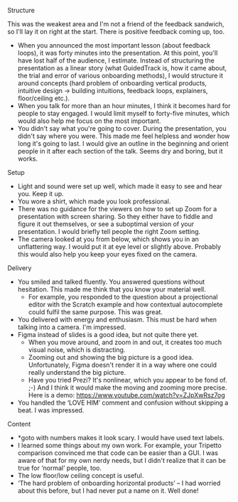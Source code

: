 Structure

This was the weakest area and I'm not a friend of the feedback sandwich, so I'll
lay it on right at the start. There is positive feedback coming up, too.

- When you announced the most important lesson (about feedback loops), it was forty minutes into the presentation. At this point, you'll have lost half of the audience, I estimate. Instead of structuring the presentation as a linear story (what GuidedTrack is, how it came about, the trial and error of various onboarding methods), I would structure it around concepts (hard problem of onboarding vertical products, intuitive design → building intuitions, feedback loops, explainers, floor/ceiling etc.).
- When you talk for more than an hour minutes, I think it becomes hard for people to stay engaged. I would limit myself to forty-five minutes, which would also help me focus on the most important.
- You didn't say what you're going to cover. During the presentation, you didn't say where you were. This made me feel helpless and wonder how long it's going to last. I would give an outline in the beginning and orient people in it after each section of the talk. Seems dry and boring, but it works.


Setup

- Light and sound were set up well, which made it easy to see and hear you. Keep
  it up.
- You wore a shirt, which made you look professional.
- There was no guidance for the viewers on how to set up Zoom for a presentation with screen sharing. So they either have to fiddle and figure it out themselves, or see a suboptimal version of your presentation. I would briefly tell people the right Zoom setting.
- The camera looked at you from below, which shows you in an unflattering way. I would put it at eye level or slightly above. Probably this would also help you keep your eyes fixed on the camera.


Delivery

- You smiled and talked fluently. You answered questions without hesitation. This made me think that you know your material well.
    - For example, you responded to the question about a projectional editor with the Scratch example and how contextual autocomplete could fulfil the same purpose. This was great.
- You delivered with energy and enthusiasm. This must be hard when talking into a camera. I'm impressed.
- Figma instead of slides is a good idea, but not quite there yet.
    - When you move around, and zoom in and out, it creates too much visual noise, which is distracting.
    - Zooming out and showing the big picture is a good idea. Unfortunately, Figma doesn't render it in a way where one could really understand the big
      picture.
    - Have you tried Prezi? It's nonlinear, which you appear to be fond of. ;-) And I think it would make the moving and zooming more precise. Here is a demo: https://www.youtube.com/watch?v=ZJpXwRsz7og
- You handled the ‘LOVE HIM’ comment and confusion without skipping a beat. I was impressed.


Content

- *goto with numbers makes it look scary. I would have used text labels.
- I learned some things about my own work. For example, your Tripetto comparison convinced me that code can be easier than a GUI. I was aware of that for my own nerdy needs, but I didn't realize that it can be true for ‘normal’ people, too.
- The low floor/low ceiling concept is useful.
- ‘The hard problem of onboarding horizontal products’ – I had worried about this before, but I had never put a name on it. Well done!
